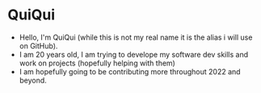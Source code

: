 # QuiQui

- Hello, I'm QuiQui (while this is not my real name it is the alias i will use on GitHub). 
- I am 20 years old, I am trying to develope my software dev skills and work on projects (hopefully helping with them)
- I am hopefully going to be contributing more throughout 2022 and beyond. 
